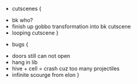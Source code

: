 * cutscenes {
 + bk who?
 + finish up gobbo transformation into bk cutscene
 + looping cutscene
}

* bugs {
 + doors still can not open
 + hang in lib
 + hive + cell = crash cuz too many projectiles
 + infinite scourge from elon
}